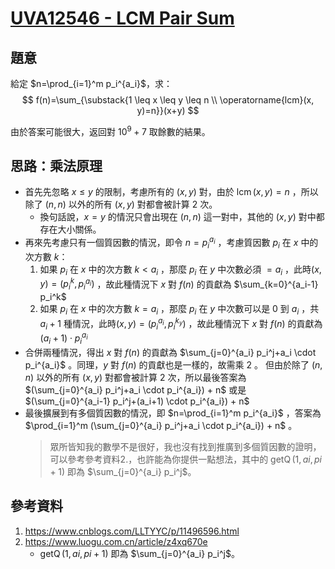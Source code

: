 # [UVA12546 - LCM Pair Sum](https://onlinejudge.org/index.php?option=com_onlinejudge&Itemid=8&category=24&page=show_problem&problem=3991)

## 題意

給定 $n=\prod_{i=1}^m p_i^{a_i}$，求：
$$
f(n)=\sum_{\substack{1 \leq x \leq y \leq n \\ \operatorname{lcm}(x, y)=n}}(x+y)
$$

由於答案可能很大，返回對 $10^9 + 7$ 取餘數的結果。

## 思路：乘法原理

- 首先先忽略 $x \leq y$ 的限制，考慮所有的 $(x, y)$ 對，由於 $\operatorname{lcm}(x, y)=n$ ，所以除了 $(n, n)$ 以外的所有 $(x, y)$ 對都會被計算 $2$ 次。
    - 換句話說，$x = y$ 的情況只會出現在 $(n, n)$ 這一對中，其他的 $(x, y)$ 對中都存在大小關係。
- 再來先考慮只有一個質因數的情況，即令 $n=p_i^{a_i}$ ，考慮質因數 $p_i$ 在 $x$ 中的次方數 $k$：
    1. 如果 $p_i$ 在 $x$ 中的次方數 $k < a_i$ ，那麼 $p_i$ 在 $y$ 中次數必須 $= a_i$ ，此時$(x, y) = (p_i^k, p_i^{a_i})$ ，故此種情況下 $x$ 對 $f(n)$ 的貢獻為 $\sum_{k=0}^{a_i-1} p_i^k$
    2. 如果 $p_i$ 在 $x$ 中的次方數 $k = a_i$ ，那麼 $p_i$ 在 $y$ 中次數可以是 $0$ 到 $a_i$ ，共 $a_i + 1$ 種情況，此時$(x, y) = (p_i^{a_i}, p_i^{k_y})$ ，故此種情況下 $x$ 對 $f(n)$ 的貢獻為 $(a_i + 1) \cdot p_i^{a_i}$
- 合併兩種情況，得出 $x$ 對 $f(n)$ 的貢獻為 $\sum_{j=0}^{a_i} p_i^j+a_i \cdot p_i^{a_i}$ 。同理，$y$ 對 $f(n)$ 的貢獻也是一樣的，故需乘 $2$ 。 但由於除了 $(n, n)$ 以外的所有 $(x, y)$ 對都會被計算 $2$ 次，所以最後答案為 $(\sum_{j=0}^{a_i} p_i^j+a_i \cdot p_i^{a_i}) + n$ 或是 $(\sum_{j=0}^{a_i-1} p_i^j+(a_i+1) \cdot p_i^{a_i}) + n$
- 最後擴展到有多個質因數的情況，即 $n=\prod_{i=1}^m p_i^{a_i}$ ，答案為 $\prod_{i=1}^m (\sum_{j=0}^{a_i} p_i^j+a_i \cdot p_i^{a_i}) + n$ 。
    > 眾所皆知我的數學不是很好，我也沒有找到推廣到多個質因數的證明，可以參考參考資料2.，也許能為你提供一點想法，其中的 $\operatorname{getQ}(1, ai, pi + 1)$ 即為 $\sum_{j=0}^{a_i} p_i^j$。

## 參考資料

1. https://www.cnblogs.com/LLTYYC/p/11496596.html
2. https://www.luogu.com.cn/article/z4xq670e
    - $\operatorname{getQ}(1, ai, pi + 1)$ 即為 $\sum_{j=0}^{a_i} p_i^j$。